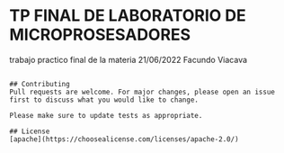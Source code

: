 # TP FINAL DE LABORATORIO DE MICROPROSESADORES

trabajo practico final de la materia 
21/06/2022
Facundo Viacava



```

## Contributing
Pull requests are welcome. For major changes, please open an issue first to discuss what you would like to change.

Please make sure to update tests as appropriate.

## License
[apache](https://choosealicense.com/licenses/apache-2.0/)